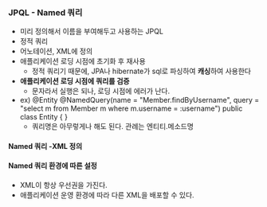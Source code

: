 ### JPQL - Named 쿼리
- 미리 정의해서 이름을 부여해두고 사용하는 JPQL
- 정적 쿼리
- 어노테이션, XML에 정의
- 애플리케이션 로딩 시점에 초기화 후 재사용
    - 정적 쿼리기 때문에, JPA나 hibernate가 sql로 파싱하여 **캐싱**하여 사용한다
- **애플리케이션 로딩 시점에 쿼리를 검증**
    - 문자라서 실행은 되나, 로딩 시점에 에러가 난다.
- ex) @Entity @NamedQuery(name = "Member.findByUsername", query = "select m from Member m where m.username = :username") public class Entity { }
    - 쿼리명은 아무렇게나 해도 된다. 관례는 엔티티.메소드명

#### Named 쿼리 -XML 정의

#### Named 쿼리 환경에 따른 설정
- XML이 항상 우선권을 가진다.
- 애플리케이션 운영 환경에 따라 다른 XML을 배포할 수 있다.